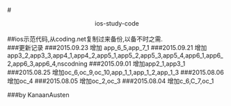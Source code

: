 #<center>ios-study-code</center>
<br>
##ios示范代码,从coding.net复制过来备份,以备不时之需.
<br>
###更新记录
###2015.09.23 增加 app_6_5,app_7_1
###2015.09.21 增加app3_2,app3_3,app4_1,app4_2,app5_1,app5_2,app5_3,app5_4,app6_1,app6_2,app6_3,app6_4,nscodning
###2015.09.01 增加app2_1,app3_1
###2015.08.25 增加oc_6,oc_9,oc_10,app_1_1,app_1_2,app_1_3
###2015.08.06 增加oc_4
###2015.08.05 增加oc_2,oc_3
###2015.08.04 增加c_6,C_7,oc_1


###by KanaanAusten